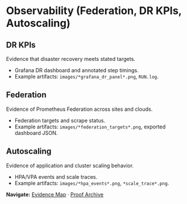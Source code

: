 # Observability (Federation, DR KPIs, Autoscaling)

## DR KPIs
Evidence that disaster recovery meets stated targets.
- Grafana DR dashboard and annotated step timings.
- Example artifacts: `images/*grafana_dr_panel*.png`, `RUN.log`.

## Federation
Evidence of Prometheus Federation across sites and clouds.
- Federation targets and scrape status.
- Example artifacts: `images/*federation_targets*.png`, exported dashboard JSON.

## Autoscaling
Evidence of application and cluster scaling behavior.
- HPA/VPA events and scale traces.
- Example artifacts: `images/*hpa_events*.png`, `*scale_trace*.png`.

**Navigate:** [Evidence Map](../../evidence_map.md) · [Proof Archive](../README.md)
